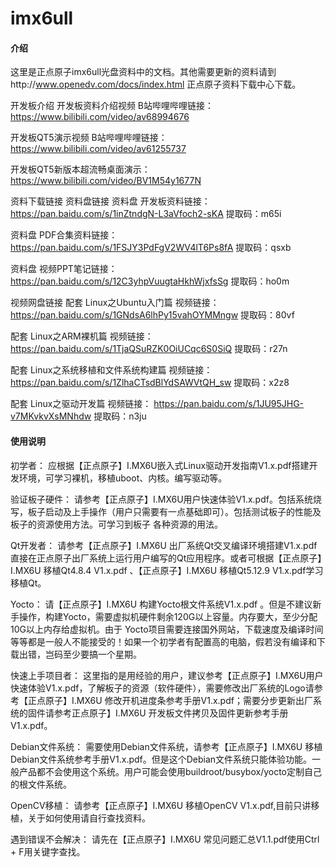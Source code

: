 # imx6ull

#### 介绍
这里是正点原子imx6ull光盘资料中的文档。其他需要更新的资料请到http://www.openedv.com/docs/index.html 正点原子资料下载中心下载。

开发板介绍 
开发板资料介绍视频 B站哔哩哔哩链接： https://www.bilibili.com/video/av68994676

开发板QT5演示视频 B站哔哩哔哩链接： https://www.bilibili.com/video/av61255737

开发板QT5新版本超流畅桌面演示：https://www.bilibili.com/video/BV1M54y1677N

资料下载链接 
资料盘链接 
资料盘 开发板资料链接： https://pan.baidu.com/s/1inZtndgN-L3aVfoch2-sKA 提取码：m65i

资料盘 PDF合集资料链接： https://pan.baidu.com/s/1FSJY3PdFgV2WV4lT6Ps8fA 提取码：qsxb

资料盘 视频PPT笔记链接： https://pan.baidu.com/s/12C3yhpVuugtaHkhWjxfsSg 提取码：ho0m

视频网盘链接 
配套 Linux之Ubuntu入门篇 视频链接： https://pan.baidu.com/s/1GNdsA6lhPy15vahOYMMngw 提取码：80vf

配套 Linux之ARM裸机篇 视频链接： https://pan.baidu.com/s/1TjaQSuRZK0OiUCqc6S0SiQ 提取码：r27n

配套 Linux之系统移植和文件系统构建篇 视频链接： https://pan.baidu.com/s/1ZlhaCTsdBlYdSAWVtQH_sw 提取码：x2z8

配套 Linux之驱动开发篇 视频链接： https://pan.baidu.com/s/1JU95JHG-v7MKvkvXsMNhdw 提取码：n3ju


#### 使用说明

 初学者：
 应根据【正点原子】I.MX6U嵌入式Linux驱动开发指南V1.x.pdf搭建开发环境，可学习裸机，移植uboot、内核。编写驱动等。

 验证板子硬件：
 请参考【正点原子】I.MX6U用户快速体验V1.x.pdf。包括系统烧写，板子启动及上手操作（用户只需要有一点基础即可）。包括测试板子的性能及板子的资源使用方法。可学习到板子
 各种资源的用法。

 Qt开发者： 
 请参考【正点原子】I.MX6U 出厂系统Qt交叉编译环境搭建V1.x.pdf直接在正点原子出厂系统上运行用户编写的Qt应用程序。或者可根据【正点原子】I.MX6U 移植Qt4.8.4 V1.x.pdf 
 、【正点原子】I.MX6U 移植Qt5.12.9 V1.x.pdf学习移植Qt。

 Yocto：
 请【正点原子】I.MX6U 构建Yocto根文件系统V1.x.pdf 。但是不建议新手操作，构建Yocto，需要虚拟机硬件剩余120G以上容量。内存要大，至少分配10G以上内存给虚拟机。由于 
 Yocto项目需要连接国外网站，下载速度及编译时间等等都是一般人不能接受的！如果一个初学者有配置高的电脑，假若没有编译和下载出错，岂码至少要搞一个星期。

 快速上手项目者：
 这里指的是用经验的用户，建议参考【正点原子】I.MX6U用户快速体验V1.x.pdf，了解板子的资源（软件硬件），需要修改出厂系统的Logo请参考【正点原子】I.MX6U 修改开机进度条参考手册V1.x.pdf；需要分步更新出厂系统的固件请参考正点原子】I.MX6U 开发板文件拷贝及固件更新参考手册V1.x.pdf。

 Debian文件系统：
 需要使用Debian文件系统，请参考【正点原子】I.MX6U 移植Debian文件系统参考手册V1.x.pdf。但是这个Debian文件系统只能体验功能。一般产品都不会使用这个系统。用户可能会使用buildroot/busybox/yocto定制自己的根文件系统。

 OpenCV移植：
 请参考【正点原子】I.MX6U 移植OpenCV V1.x.pdf,目前只讲移植，关于如何使用请自行查找资料。
 
 遇到错误不会解决：
 请先在【正点原子】I.MX6U 常见问题汇总V1.1.pdf使用Ctrl + F用关键字查找。